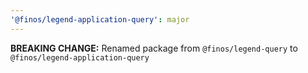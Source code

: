 ```yaml
---
'@finos/legend-application-query': major
---
```


**BREAKING CHANGE:** Renamed package from `@finos/legend-query` to `@finos/legend-application-query`
